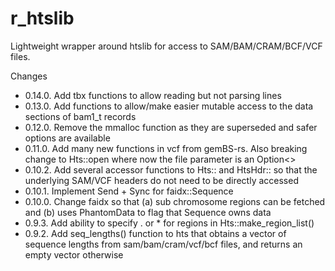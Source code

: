 # r_htslib
Lightweight wrapper around htslib for access to SAM/BAM/CRAM/BCF/VCF files.

Changes

 - 0.14.0. Add tbx functions to allow reading but not parsing lines
 - 0.13.0. Add functions to allow/make easier mutable access to the data sections of bam1_t records 
 - 0.12.0. Remove the mmalloc function as they are superseded and safer options are available
 - 0.11.0. Add many new functions in vcf from gemBS-rs.  Also breaking change to Hts::open where now the file parameter is an Option<>
 - 0.10.2. Add several accessor functions to Hts:: and HtsHdr:: so that the underlying SAM/VCF headers do not need to be directly accessed
 - 0.10.1. Implement Send + Sync for faidx::Sequence
 - 0.10.0. Change faidx so that (a) sub chromosome regions can be fetched and (b) uses PhantomData to flag that Sequence owns data  
 - 0.9.3. Add ability to specify . or * for regions in Hts::make_region_list()
 - 0.9.2. Add seq_lengths() function to hts that obtains a vector of sequence lengths from sam/bam/cram/vcf/bcf files, and returns an empty vector otherwise
